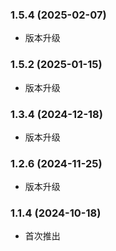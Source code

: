 ### 1.5.4 (2025-02-07)

- 版本升级

### 1.5.2 (2025-01-15)

- 版本升级

### 1.3.4 (2024-12-18)

- 版本升级

### 1.2.6 (2024-11-25)

- 版本升级

### 1.1.4 (2024-10-18)

- 首次推出
